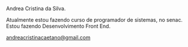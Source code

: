

Andrea Cristina da Silva.


Atualmente estou fazendo curso de programador de sistemas, no senac.
Estou fazendo Desenvolvimento Front End.

andreacristinacaetano@gmail.com
